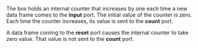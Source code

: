 The box holds an internal counter that increases by one each time a new data frame comes to the **input** port.
The initial value of the counter is zero. Each time the counter increases, its value is sent to the **count** port.

A data frame coming to the **reset** port causes the internal counter to take zero value. That value is not sent to the **count** port.

